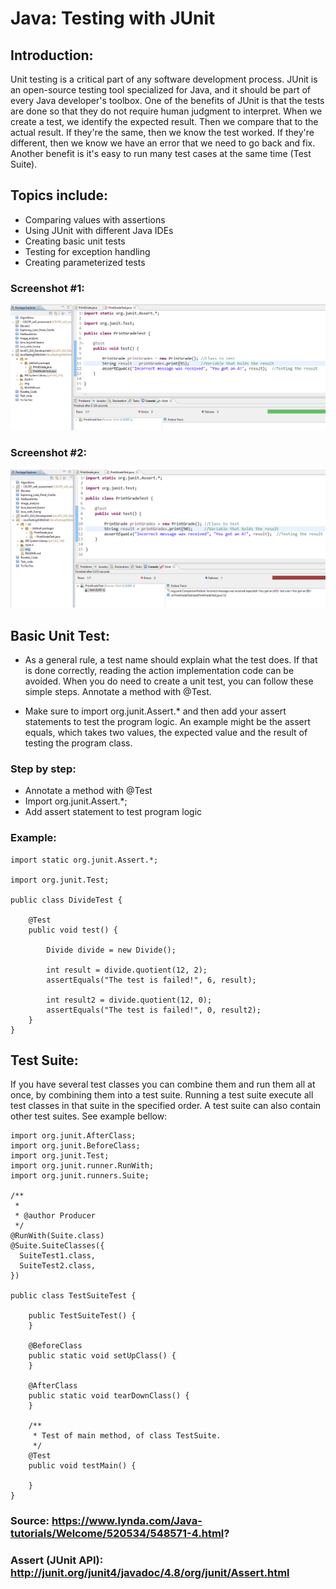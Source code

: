 # Java: Testing with JUnit

## Introduction:
Unit testing is a critical part of any software development process. JUnit is an open-source testing tool specialized for Java, 
and it should be part of every Java developer's toolbox. One of the benefits of JUnit is that the tests are done so that they do not require human judgment to interpret. When we create a test, we identify the expected result. Then we compare that to the actual result. If they're the same, then we know the test worked. If they're different, then we know we have an error that we need to go back and fix. Another benefit is it's easy to run many test cases at the same time (Test Suite).

## Topics include:

* Comparing values with assertions 
* Using JUnit with different Java IDEs 
* Creating basic unit tests 
* Testing for exception handling 
* Creating parameterized tests

### Screenshot #1:
![GUI](https://github.com/ikostan/JavaTestingWithJUnit/blob/master/img/ok.PNG?raw=true "GUI screenshot")

### Screenshot #2:
![GUI](https://github.com/ikostan/JavaTestingWithJUnit/blob/master/img/failure.PNG?raw=true "GUI screenshot")

## Basic Unit Test:
- As a general rule, a test name should explain what the test does. If that is done correctly, reading the action implementation code can be avoided. When you do need to create a unit test, you can follow these simple steps. Annotate a method with @Test.

- Make sure to import org.junit.Assert.* and then add your assert statements to test the program logic. An example might be the assert equals, which takes two values, the expected value and the result of testing the program class.

### Step by step:
* Annotate a method with @Test
* Import org.junit.Assert.*;
* Add assert statement to test program logic

### Example:
```
import static org.junit.Assert.*;

import org.junit.Test;

public class DivideTest {

	@Test
	public void test() {
		
		Divide divide = new Divide();
		
		int result = divide.quotient(12, 2);
		assertEquals("The test is failed!", 6, result);
		
		int result2 = divide.quotient(12, 0);
		assertEquals("The test is failed!", 0, result2);
	}
}

```

## Test Suite:
If you have several test classes you can combine them and run them all at once, by combining them into a test suite. Running a test suite execute all test classes in that suite in the specified order. A test suite can also contain other test suites. See example bellow:
```
import org.junit.AfterClass;
import org.junit.BeforeClass;
import org.junit.Test;
import org.junit.runner.RunWith;
import org.junit.runners.Suite;

/**
 *
 * @author Producer
 */
@RunWith(Suite.class)				
@Suite.SuiteClasses({				
  SuiteTest1.class,
  SuiteTest2.class,  			
})		

public class TestSuiteTest {
    
    public TestSuiteTest() {
    }
    
    @BeforeClass
    public static void setUpClass() {
    }
    
    @AfterClass
    public static void tearDownClass() {
    }

    /**
     * Test of main method, of class TestSuite.
     */
    @Test
    public void testMain() {
   
    }   
}
```

### Source: https://www.lynda.com/Java-tutorials/Welcome/520534/548571-4.html?

### Assert (JUnit API): http://junit.org/junit4/javadoc/4.8/org/junit/Assert.html
 
